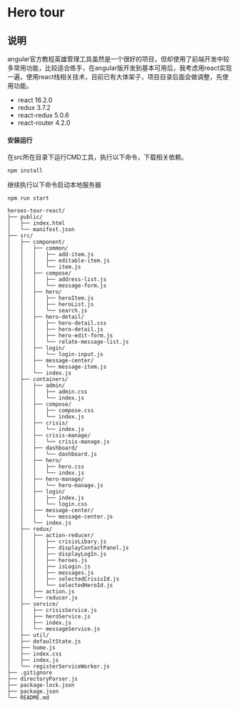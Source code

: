 # Hero tour

## 说明
angular官方教程英雄管理工具虽然是一个很好的项目，但却使用了前端开发中较多常用功能，比较适合练手，在angular版开发到基本可用后，我考虑用react实现一遍，使用react栈相关技术，目前已有大体架子，项目目录后面会做调整，先使用功能。

+ react 16.2.0
+ redux 3.7.2
+ react-redux 5.0.6
+ react-router 4.2.0

#### 安装运行
在src所在目录下运行CMD工具，执行以下命令，下载相关依赖。
<pre><code>npm install</code></pre>
继续执行以下命令启动本地服务器
<pre><code>npm run start</code></pre>

<pre><code>heroes-tour-react/
├── public/
│   ├── index.html
│   └── manifest.json
├── src/
│   ├── component/
│   │   ├── common/
│   │   │   ├── add-item.js
│   │   │   ├── editable-item.js
│   │   │   └── item.js
│   │   ├── compose/
│   │   │   ├── address-list.js
│   │   │   └── message-form.js
│   │   ├── hero/
│   │   │   ├── heroItem.js
│   │   │   ├── heroList.js
│   │   │   └── search.js
│   │   ├── hero-detail/
│   │   │   ├── hero-detail.css
│   │   │   ├── hero-detail.js
│   │   │   ├── hero-edit-form.js
│   │   │   └── relate-message-list.js
│   │   ├── login/
│   │   │   └── login-input.js
│   │   ├── message-center/
│   │   │   └── message-item.js
│   │   └── index.js
│   ├── containers/
│   │   ├── admin/
│   │   │   ├── admin.css
│   │   │   └── index.js
│   │   ├── compose/
│   │   │   ├── compose.css
│   │   │   └── index.js
│   │   ├── crisis/
│   │   │   └── index.js
│   │   ├── crisis-manage/
│   │   │   └── crisis-manage.js
│   │   ├── dashboard/
│   │   │   └── dashboard.js
│   │   ├── hero/
│   │   │   ├── hero.css
│   │   │   └── index.js
│   │   ├── hero-manage/
│   │   │   └── hero-manage.js
│   │   ├── login/
│   │   │   ├── index.js
│   │   │   └── login.css
│   │   ├── message-center/
│   │   │   └── message-center.js
│   │   └── index.js
│   ├── redux/
│   │   ├── action-reducer/
│   │   │   ├── crisisLibary.js
│   │   │   ├── displayContactPanel.js
│   │   │   ├── displayLogIn.js
│   │   │   ├── heroes.js
│   │   │   ├── isLogin.js
│   │   │   ├── messages.js
│   │   │   ├── selectedCrisisId.js
│   │   │   └── selectedHeroId.js
│   │   ├── action.js
│   │   └── reducer.js
│   ├── service/
│   │   ├── crisisService.js
│   │   ├── heroService.js
│   │   ├── index.js
│   │   └── messageService.js
│   ├── util/
│   ├── defaultState.js
│   ├── home.js
│   ├── index.css
│   ├── index.js
│   └── registerServiceWorker.js
├── .gitignore
├── directoryParser.js
├── package-lock.json
├── package.json
└── README.md
</code></pre>
